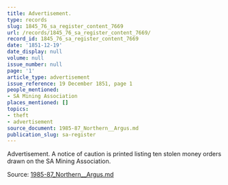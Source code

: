 ```yaml
---
title: Advertisement.
type: records
slug: 1845_76_sa_register_content_7669
url: /records/1845_76_sa_register_content_7669/
record_id: 1845_76_sa_register_content_7669
date: '1851-12-19'
date_display: null
volume: null
issue_number: null
page: '1'
article_type: advertisement
issue_reference: 19 December 1851, page 1
people_mentioned:
- SA Mining Association
places_mentioned: []
topics:
- theft
- advertisement
source_document: 1985-87_Northern__Argus.md
publication_slug: sa-register
---
```


Advertisement.  A notice of caution is printed listing ten stolen money orders drawn on the SA Mining Association.

Source: [1985-87_Northern__Argus.md](/downloads/markdown/1985-87_Northern__Argus.md)
